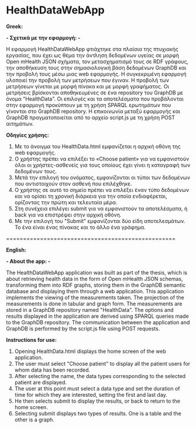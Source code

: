 # HealthDataWebApp

**Greek:**

**- Σχετικά με την εφαρμογή: -**

Η εφαρμογή HealthDataWebApp φτιάχτηκε στα πλαίσια της πτυχιακής εργασίας, που έχει ως θέμα την άντληση δεδομένων υγείας σε μορφή Open mHealth JSON σχήματα, τον μετασχηματισμό τους σε RDF γράφους, την αποθήκευση τους στην σημασιολογική βάση δεδομένων GraphDB και την προβολή τους μέσω μιας web εφαρμογής. Η συγκεκριμένη εφαρμογή υλοποιεί την προβολή των μετρήσεων που έγιναν. Η προβολή των μετρήσεων γίνεται με μορφή πίνακα και με μορφή γραφήματος. Οι μετρήσεις βρίσκονται αποθηκευμένες σε ένα repository του GraphDB με όνομα "HealthData". Οι επιλογές και τα αποτελέσματα που προβάλονται στην εφαρμογή προκύπτουν με τη χρήση SPARQL ερωτημάτων που γίνονται στο GraphDB repository. Η επικοινωνία μεταξύ εφαρμογής και GraphDB πραγματοποιείται από το αρχείο script.js με τη χρήση POST αιτημάτων.



**Οδηγίες χρήσης:**

1. Με το άνοιγμα του HealthData.html εμφανίζεται η αρχική οθόνη της web εφαρμογής.
2. Ο χρήστης πρέπει να επιλέξει το «Choose patient» για να εμφανιστούν όλοι οι χρήστες-ασθενείς για τους οποίους έχει γίνει η καταγραφή των δεδομένων τους.
3. Μετά την επιλογή του ονόματος, εμφανίζονται οι τύποι των δεδομένων που αντιστοιχούν στον ασθενή που επιλέχθηκε.
4. Ο χρήστης σε αυτό το σημείο πρέπει να επιλέξει έναν τύπο δεδομένων και να ορίσει τη χρονική διάρκεια για την οποία ενδιαφέρεται, ορίζοντας την πρώτη και τελευταία μέρα.
5. Στη συνέχεια επιλέγει submit για να εμφανιστούν τα αποτελέσματα, ή back για να επιστρέψει στην αρχική οθόνη.
6. Με την επιλογή του "Submit" εμφανίζονται δύο είδη αποτελεσμάτων. Το ένα είναι ένας πίνακας και το άλλο ένα γράφημα.

==================================================

**English:**

**- About the app: -**

The HealthDataWebApp application was built as part of the thesis, which is about retrieving health data in the form of Open mHealth JSON schemas, transforming them into RDF graphs, storing them in the GraphDB semantic database and displaying them through a web application. This application implements the viewing of the measurements taken. The projection of the measurements is done in tabular and graph form. The measurements are stored in a GraphDB repository named "HealthData". The options and results displayed in the application are derived using SPARQL queries made to the GraphDB repository. The communication between the application and GraphDB is performed by the script.js file using POST requests.


**Instructions for use:**

1. Opening HealthData.html displays the home screen of the web application.
2. The user must select "Choose patient" to display all the patient users for whom data has been recorded.
3. After selecting the name, the data types corresponding to the selected patient are displayed.
4. The user at this point must select a data type and set the duration of time for which they are interested, setting the first and last day.
5. He then selects submit to display the results, or back to return to the home screen.
6. Selecting submit displays two types of results. One is a table and the other is a graph.
